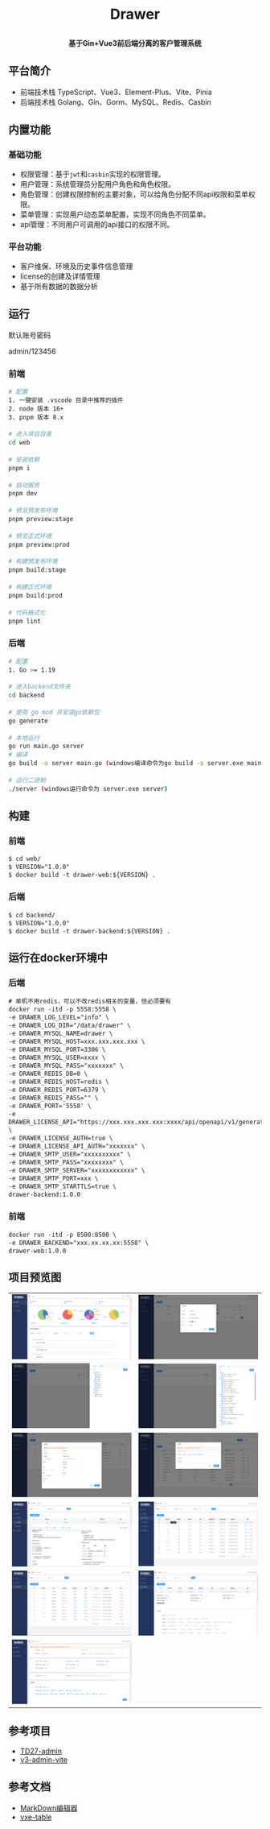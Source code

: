 <h1 align="center" style="margin: 30px 0 30px; font-weight: bold;">Drawer</h1>
<h4 align="center">基于Gin+Vue3前后端分离的客户管理系统</h4>

## 平台简介

* 前端技术栈 TypeScript、Vue3、Element-Plus、Vite、Pinia
* 后端技术栈 Golang、Gin、Gorm、MySQL、Redis、Casbin

## 内置功能
### 基础功能
- 权限管理：基于`jwt`和`casbin`实现的权限管理。
- 用户管理：系统管理员分配用户角色和角色权限。
- 角色管理：创建权限控制的主要对象，可以给角色分配不同api权限和菜单权限。
- 菜单管理：实现用户动态菜单配置，实现不同角色不同菜单。
- api管理：不同用户可调用的api接口的权限不同。

### 平台功能
- 客户维保、环境及历史事件信息管理
- license的创建及详情管理
- 基于所有数据的数据分析

## 运行

默认账号密码

admin/123456


### 前端

```bash
# 配置
1. 一键安装 .vscode 目录中推荐的插件
2. node 版本 16+
3. pnpm 版本 8.x

# 进入项目目录
cd web

# 安装依赖
pnpm i

# 启动服务
pnpm dev

# 预览预发布环境
pnpm preview:stage

# 预览正式环境
pnpm preview:prod

# 构建预发布环境
pnpm build:stage

# 构建正式环境
pnpm build:prod

# 代码格式化
pnpm lint
```

### 后端

```bash
# 配置
1. Go >= 1.19

# 进入backend文件夹
cd backend

# 使用 go mod 并安装go依赖包
go generate

# 本地运行
go run main.go server
# 编译 
go build -o server main.go (windows编译命令为go build -o server.exe main.go )

# 运行二进制
./server (windows运行命令为 server.exe server)
```

## 构建
### 前端

```shell
$ cd web/
$ VERSION="1.0.0"
$ docker build -t drawer-web:${VERSION} .
```

### 后端
```shell
$ cd backend/
$ VERSION="1.0.0"
$ docker build -t drawer-backend:${VERSION} .
```

## 运行在docker环境中

### 后端
```shell
# 单机不用redis，可以不改redis相关的变量，但必须要有
docker run -itd -p 5558:5558 \
-e DRAWER_LOG_LEVEL="info" \
-e DRAWER_LOG_DIR="/data/drawer" \
-e DRAWER_MYSQL_NAME=drawer \
-e DRAWER_MYSQL_HOST=xxx.xxx.xxx.xxx \
-e DRAWER_MYSQL_PORT=3306 \
-e DRAWER_MYSQL_USER=xxxx \
-e DRAWER_MYSQL_PASS="xxxxxxx" \
-e DRAWER_REDIS_DB=0 \
-e DRAWER_REDIS_HOST=redis \
-e DRAWER_REDIS_PORT=6379 \
-e DRAWER_REDIS_PASS="" \
-e DRAWER_PORT='5558' \
-e DRAWER_LICENSE_API="https://xxx.xxx.xxx.xxx:xxxx/api/openapi/v1/generate" \
-e DRAWER_LICENSE_AUTH=true \
-e DRAWER_LICENSE_API_AUTH="xxxxxxx" \
-e DRAWER_SMTP_USER="xxxxxxxxxx" \
-e DRAWER_SMTP_PASS="xxxxxxxx" \
-e DRAWER_SMTP_SERVER="xxxxxxxxxxxx" \
-e DRAWER_SMTP_PORT=xxx \
-e DRAWER_SMTP_STARTTLS=true \
drawer-backend:1.0.0
```

### 前端
```shell
docker run -itd -p 8500:8500 \
-e DRAWER_BACKEND="xxx.xx.xx.xx:5558" \
drawer-web:1.0.0
```

## 项目预览图

<table>
  <tr>
    <td><img src="./img/p1.png"/></td>
    <td><img src="./img/p2.png"/></td>
  </tr>
  <tr>
    <td><img src="./img/p3.png"/></td>
    <td><img src="./img/p4.png"/></td>
  </tr>
  <tr>
    <td><img src="./img/p5.png"/></td>
    <td><img src="img/p6.png"/></td>
  </tr>
  <tr>
    <td><img src="img/p7.png"/></td>
    <td><img src="./img/p8.png"/></td>
  </tr>
  <tr>
    <td><img src="img/p9.png"/></td>
    <td><img src="img/p10.png"/></td>
  </tr>
  <tr>
    <td><img src="img/p11.png"/></td>
    <td></td>
  </tr>
</table>

## 参考项目

- [TD27-admin](https://github.com/pddzl/td27-admin)
- [v3-admin-vite](https://github.com/un-pany/v3-admin-vite)

## 参考文档
- [MarkDown编辑器](https://github.com/code-farmer-i/vue-markdown-editor)
- [vxe-table](https://vxetable.cn)
